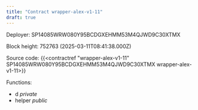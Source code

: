 ```yaml
---
title: "Contract wrapper-alex-v1-11"
draft: true
---
```

Deployer: SP14085WRW080Y95BCDGXEHMM53M4QJWD9C30XTMX


 



Block height: 752763 (2025-03-11T08:41:38.000Z)

Source code: {{<contractref "wrapper-alex-v1-11" SP14085WRW080Y95BCDGXEHMM53M4QJWD9C30XTMX wrapper-alex-v1-11>}}

Functions:

* d _private_
* helper _public_
